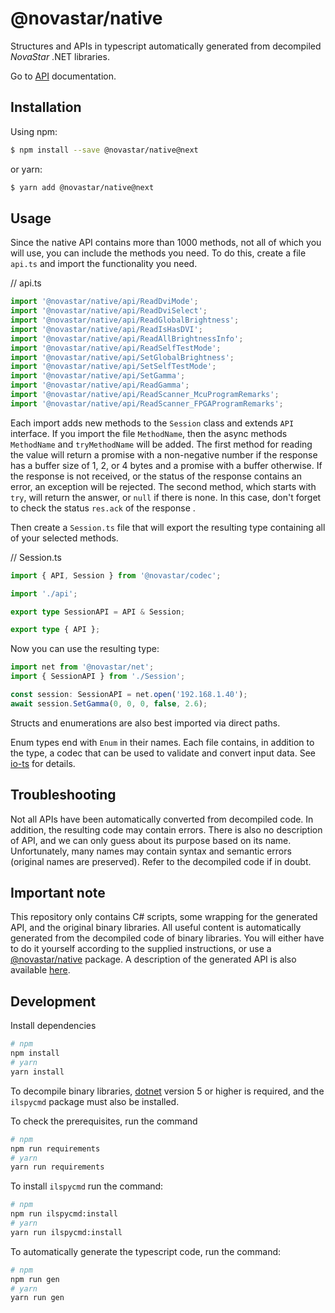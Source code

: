 # @novastar/native

Structures and APIs in typescript automatically generated from decompiled *NovaStar* .NET libraries.

Go to [API](https://sarakusha.github.io/novastar/modules/_novastar_native.html) documentation.

## Installation

Using npm:

```bash
$ npm install --save @novastar/native@next
```
or yarn:

```bash
$ yarn add @novastar/native@next
```

## Usage

Since the native API contains more than 1000 methods, not all of which you will use,
you can include the methods you need. To do this, create a file `api.ts` and import 
the functionality you need.

// api.ts
```ts
import '@novastar/native/api/ReadDviMode';
import '@novastar/native/api/ReadDviSelect';
import '@novastar/native/api/ReadGlobalBrightness';
import '@novastar/native/api/ReadIsHasDVI';
import '@novastar/native/api/ReadAllBrightnessInfo';
import '@novastar/native/api/ReadSelfTestMode';
import '@novastar/native/api/SetGlobalBrightness';
import '@novastar/native/api/SetSelfTestMode';
import '@novastar/native/api/SetGamma';
import '@novastar/native/api/ReadGamma';
import '@novastar/native/api/ReadScanner_McuProgramRemarks';
import '@novastar/native/api/ReadScanner_FPGAProgramRemarks';
```
Each import adds new methods to the `Session` class and extends `API` interface.
If you import the file `MethodName`, then the async methods `MethodName` and `tryMethodName` will be added.
The first method for reading the value will return a promise with a non-negative number if the response has
a buffer size of 1, 2, or 4 bytes and a promise with a buffer otherwise. If the response is not received,
or the status of the response contains an error, an exception will be rejected.
The second method, which starts with `try`, will return the answer, or `null` if there is none.
In this case, don't forget to check the status `res.ack` of the response .


Then create a `Session.ts` file that will export the resulting type containing all of your selected methods.

// Session.ts
```ts
import { API, Session } from '@novastar/codec';

import './api';

export type SessionAPI = API & Session;

export type { API };
```
Now you can use the resulting type:

```ts
import net from '@novastar/net';
import { SessionAPI } from './Session';

const session: SessionAPI = net.open('192.168.1.40');
await session.SetGamma(0, 0, 0, false, 2.6);
```

Structs and enumerations are also best imported via direct paths.

Enum types end with `Enum` in their names.
Each file contains, in addition to the type, a codec that can be used to validate
and convert input data. See [io-ts](https://www.npmjs.com/package/io-ts) for details.

## Troubleshooting
Not all APIs have been automatically converted from decompiled code. In addition,
the resulting code may contain errors. There is also no description of API,
and we can only guess about its purpose based on its name.
Unfortunately, many names may contain syntax and semantic errors (original names are preserved).
Refer to the decompiled code if in doubt.

## Important note

This repository only contains C# scripts, some wrapping for the generated API, and
the original binary libraries. All useful content is automatically generated from the decompiled
code of binary libraries. You will either have to do it yourself according to the supplied
instructions, or use a [@novastar/native](https://www.npmjs.com/package/@novastar/native) package.
A description of the generated API is also available [here](https://sarakusha.github.io/novastar/modules/_novastar_native.html).

## Development

Install dependencies
```bash
# npm
npm install
# yarn
yarn install
```

To decompile binary libraries, [dotnet](https://dotnet.microsoft.com/en-us/download)
version 5 or higher is required, and the `ilspycmd` package must also be installed.

To check the prerequisites, run the command
```bash
# npm
npm run requirements
# yarn
yarn run requirements
```

To install `ilspycmd` run the command:
```bash
# npm
npm run ilspycmd:install
# yarn
yarn run ilspycmd:install
```
To automatically generate the typescript code, run the command:
```bash
# npm
npm run gen
# yarn
yarn run gen
```
